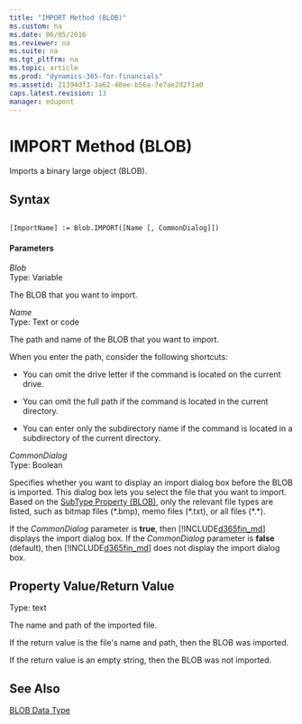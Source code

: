 ```yaml
---
title: "IMPORT Method (BLOB)"
ms.custom: na
ms.date: 06/05/2016
ms.reviewer: na
ms.suite: na
ms.tgt_pltfrm: na
ms.topic: article
ms.prod: "dynamics-365-for-financials"
ms.assetid: 21394df3-3a62-40ee-b56a-7e7ae2d2f1a0
caps.latest.revision: 13
manager: edupont
---
```

# IMPORT Method (BLOB)
Imports a binary large object \(BLOB\).  

## Syntax  

```  

[ImportName] := Blob.IMPORT([Name [, CommonDialog]])  
```  

#### Parameters  
 *Blob*  
 Type: Variable  

 The BLOB that you want to import.  

 *Name*  
 Type: Text or code  

 The path and name of the BLOB that you want to import.  

 When you enter the path, consider the following shortcuts:  

-   You can omit the drive letter if the command is located on the current drive.  

-   You can omit the full path if the command is located in the current directory.  

-   You can enter only the subdirectory name if the command is located in a subdirectory of the current directory.  

 *CommonDialog*  
 Type: Boolean  

 Specifies whether you want to display an import dialog box before the BLOB is imported. This dialog box lets you select the file that you want to import. Based on the [SubType Property \(BLOB\)](../devenv-SubType-Property-BLOB.md), only the relevant file types are listed, such as bitmap files \(\*.bmp\), memo files \(\*.txt\), or all files \(\*.\*\).  

 If the *CommonDialog* parameter is **true**, then [!INCLUDE[d365fin_md](../includes/d365fin_md.md)] displays the import dialog box. If the *CommonDialog* parameter is **false** \(default\), then [!INCLUDE[d365fin_md](../includes/d365fin_md.md)] does not display the import dialog box.  

## Property Value/Return Value  
 Type: text  

 The name and path of the imported file.  

 If the return value is the file's name and path, then the BLOB was imported.  

 If the return value is an empty string, then the BLOB was not imported.  

## See Also  
 [BLOB Data Type](../datatypes/devenv-BLOB-Data-Type.md)
